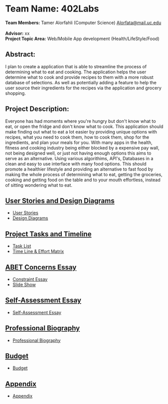 # Team Name: **402Labs**
__Team Members:__ Tamer Alorfahli (Computer Science) Alorfata@mail.uc.edu\
\
__Advisor:__ xx
\
__Project Topic Area:__ Web/Mobile App development (Health/LifeStyle/Food)
## Abstract: 
I plan to create a application that is able to streamline the process of determining what to eat and cooking. The application helps the user determine what to cook and provide recipes to them with a more robust database of selections. As well as potentially adding a feature to help the user source their ingredients for the recipes via the application and grocery shopping. 
## Project Description:
Everyone has had moments where you're hungry but don't know what to eat, or open the fridge and don't know what to cook. This application should make finding out what to eat a lot easier by providing unique options with recipes, what you need to cook them, how to cook them, shop for the ingredients, and plan your meals for you. With many apps in the health, fitness and cooking industry being either blocked by a expensive pay wall, not being designed well, or just not having enough options this aims to serve as an alternative. Using various algorithims, API's, Databases in a clean and easy to use interface with many food options. This should promote a healthier lifestyle and providing an alternative to fast food by making the whole process of determining what to eat, getting the groceries, cooking and getting food on the table and to your mouth effortless, instead of sitting wondering what to eat.

## [User Stories and Design Diagrams](User%20Stories%20and%20Design%20Diagrams)
* [User Stories](User%20Stories%20and%20Design%20Diagrams/User%20Stories/User%20Stories.md)
* [Design Diagrams](User%20Stories%20and%20Design%20Diagrams/Design%20Diagrams/Design%20Diagram.png)

## [Project Tasks and Timeline](Project%20Tasks%20and%20Timeline/)
* [Task List](Project%20Tasks%20and%20Timeline/Task%20List.md)
* [Time Line & Effort Matrix](Project%20Tasks%20and%20Timeline/TimeLine.md)

## [ABET Concerns Essay](ABET%20Concerns%20Essay)
* [Constraint Essay](ABET%20Concerns%20Essay/Constraint_Essay.md)
* [Slide Show](ABET%20Concerns%20Essay)

## [Self-Assessment Essay](Team%20Contract%20and%20Capstone%20Assessment/Capstone%20Assessment.md)
* [Self-Assessment Essay](Team%20Contract%20and%20Capstone%20Assessment/Capstone%20Assessment.md)

## [Professional Biography](Professional%20Biography.md)
* [Professional Biography](Professional%20Biography.md)

## [Budget](Budget.md)
* [Budget](Budget.md)

## [Appendix](Appendix.md)
* [Appendix](Appendix.md)

